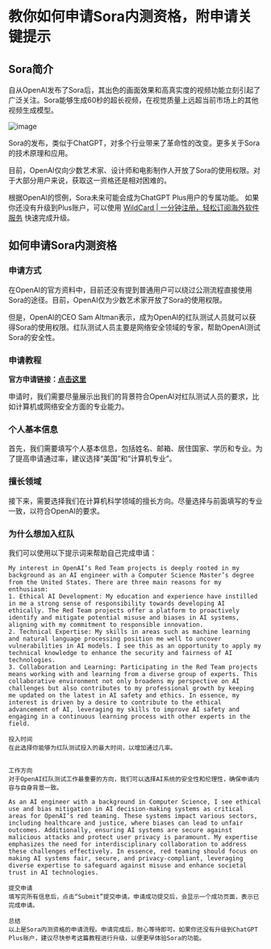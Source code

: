 # 教你如何申请Sora内测资格，附申请关键提示

## Sora简介

自从OpenAI发布了Sora后，其出色的画面效果和高真实度的视频功能立刻引起了广泛关注。Sora能够生成60秒的超长视频，在视觉质量上远超当前市场上的其他视频生成模型。


![image](https://github.com/user-attachments/assets/4d6c82d0-598f-444c-9703-65357967061e)

Sora的发布，类似于ChatGPT，对多个行业带来了革命性的改变。更多关于Sora的技术原理和应用。

目前，OpenAI仅向少数艺术家、设计师和电影制作人开放了Sora的使用权限。对于大部分用户来说，获取这一资格还是相对困难的。

根据OpenAI的惯例，Sora未来可能会成为ChatGPT Plus用户的专属功能。
如果你还没有升级到Plus账户，可以使用 [WildCard | 一分钟注册，轻松订阅海外软件服务](https://bit.ly/WildCardo) 快速完成升级。


## 如何申请Sora内测资格

### 申请方式

在OpenAI的官方资料中，目前还没有提到普通用户可以绕过公测流程直接使用Sora的途径。目前，OpenAI仅为少数艺术家开放了Sora的使用权限。

但是，OpenAI的CEO Sam Altman表示，成为OpenAI的红队测试人员就可以获得Sora的使用权限。红队测试人员主要是网络安全领域的专家，帮助OpenAI测试Sora的安全性。

### 申请教程

**官方申请链接：[点击这里](https://openai.com/form/red-teaming-network)**

申请时，我们需要尽量展示出我们的背景符合OpenAI对红队测试人员的要求，比如计算机或网络安全方面的专业能力。

### 个人基本信息

首先，我们需要填写个人基本信息，包括姓名、邮箱、居住国家、学历和专业。为了提高申请通过率，建议选择“美国”和“计算机专业”。


### 擅长领域

接下来，需要选择我们在计算机科学领域的擅长方向。尽量选择与前面填写的专业一致，以符合OpenAI的要求。


### 为什么想加入红队

我们可以使用以下提示词来帮助自己完成申请：

```text
My interest in OpenAI’s Red Team projects is deeply rooted in my background as an AI engineer with a Computer Science Master’s degree from the United States. There are three main reasons for my enthusiasm: 
1. Ethical AI Development: My education and experience have instilled in me a strong sense of responsibility towards developing AI ethically. The Red Team projects offer a platform to proactively identify and mitigate potential misuse and biases in AI systems, aligning with my commitment to responsible innovation.
2. Technical Expertise: My skills in areas such as machine learning and natural language processing position me well to uncover vulnerabilities in AI models. I see this as an opportunity to apply my technical knowledge to enhance the security and fairness of AI technologies.
3. Collaboration and Learning: Participating in the Red Team projects means working with and learning from a diverse group of experts. This collaborative environment not only broadens my perspective on AI challenges but also contributes to my professional growth by keeping me updated on the latest in AI safety and ethics. In essence, my interest is driven by a desire to contribute to the ethical advancement of AI, leveraging my skills to improve AI safety and engaging in a continuous learning process with other experts in the field.

投入时间
在此选择你能够为红队测试投入的最大时间，以增加通过几率。


工作方向
对于OpenAI红队测试工作最重要的方向，我们可以选择AI系统的安全性和伦理性，确保申请内容与自身背景一致。

As an AI engineer with a background in Computer Science, I see ethical use and bias mitigation in AI decision-making systems as critical areas for OpenAI’s red teaming. These systems impact various sectors, including healthcare and justice, where biases can lead to unfair outcomes. Additionally, ensuring AI systems are secure against malicious attacks and protect user privacy is paramount. My expertise emphasizes the need for interdisciplinary collaboration to address these challenges effectively. In essence, red teaming should focus on making AI systems fair, secure, and privacy-compliant, leveraging diverse expertise to safeguard against misuse and enhance societal trust in AI technologies.

提交申请
填写完所有信息后，点击“Submit”提交申请。申请成功提交后，会显示一个成功页面，表示已完成申请。

总结
以上是Sora内测资格的申请流程。申请完成后，耐心等待即可。如果你还没有升级到ChatGPT Plus账户，建议尽快参考这篇教程进行升级，以便更早体验Sora的功能。

